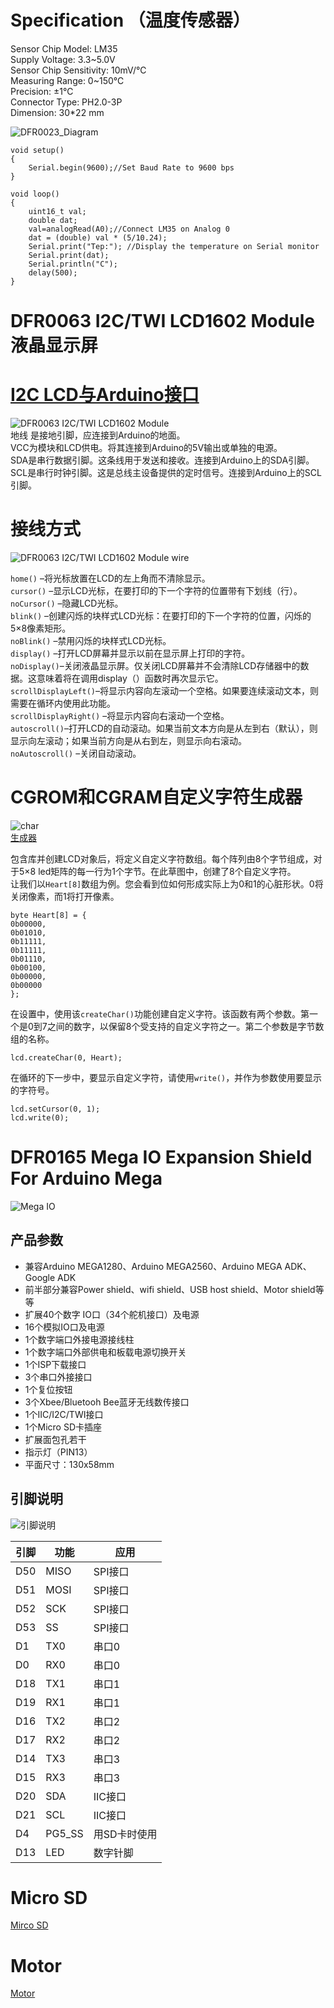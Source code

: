 # Specification （温度传感器）
Sensor Chip Model: LM35  
Supply Voltage: 3.3~5.0V  
Sensor Chip Sensitivity: 10mV/℃  
Measuring Range: 0~150℃  
Precision: ±1℃  
Connector Type: PH2.0-3P  
Dimension: 30*22 mm  

![DFR0023_Diagram](./img/DFR0023_Diagram.png)

```
void setup()
{
    Serial.begin(9600);//Set Baud Rate to 9600 bps
}

void loop()
{
    uint16_t val;
    double dat;
    val=analogRead(A0);//Connect LM35 on Analog 0
    dat = (double) val * (5/10.24);
    Serial.print("Tep:"); //Display the temperature on Serial monitor
    Serial.print(dat);
    Serial.println("C");
    delay(500);
}
```  

# DFR0063 I2C/TWI LCD1602 Module 液晶显示屏  
# [I2C LCD与Arduino接口](https://zhuanlan.zhihu.com/p/349791145)  

![DFR0063 I2C/TWI LCD1602 Module](./img/v2-255a557eba4e4614000d9328d482d42c_720w.webp)  
地线 是接地引脚，应连接到Arduino的地面。  
VCC为模块和LCD供电。将其连接到Arduino的5V输出或单独的电源。  
SDA是串行数据引脚。这条线用于发送和接收。连接到Arduino上的SDA引脚。  
SCL是串行时钟引脚。这是总线主设备提供的定时信号。连接到Arduino上的SCL引脚。  

# 接线方式  
![DFR0063 I2C/TWI LCD1602 Module wire](./img/v2-d4bf7557aafe14e5c7c1d8e579f4d02e_720w.webp)

`home()` –将光标放置在LCD的左上角而不清除显示。  
`cursor()` –显示LCD光标，在要打印的下一个字符的位置带有下划线（行）。  
`noCursor()` –隐藏LCD光标。  
`blink()` –创建闪烁的块样式LCD光标：在要打印的下一个字符的位置，闪烁的5×8像素矩形。  
`noBlink()` –禁用闪烁的块样式LCD光标。  
`display()` –打开LCD屏幕并显示以前在显示屏上打印的字符。  
`noDisplay()`–关闭液晶显示屏。仅关闭LCD屏幕并不会清除LCD存储器中的数据。这意味着将在调用display（）函数时再次显示它。  
`scrollDisplayLeft()`–将显示内容向左滚动一个空格。如果要连续滚动文本，则需要在循环内使用此功能。  
`scrollDisplayRight()` –将显示内容向右滚动一个空格。  
`autoscroll()`–打开LCD的自动滚动。如果当前文本方向是从左到右（默认），则显示向左滚动；如果当前方向是从右到左，则显示向右滚动。  
`noAutoscroll()` –关闭自动滚动。  

# CGROM和CGRAM自定义字符生成器  
![char](./img/char.webp)  
[生成器](https://www.zhetao.com/fontarray.html)  

包含库并创建LCD对象后，将定义自定义字符数组。每个阵列由8个字节组成，对于5×8 led矩阵的每一行为1个字节。在此草图中，创建了8个自定义字符。  
让我们以`Heart[8]`数组为例。您会看到位如何形成实际上为0和1的心脏形状。0将关闭像素，而1将打开像素。  
```
byte Heart[8] = {
0b00000,
0b01010,
0b11111,
0b11111,
0b01110,
0b00100,
0b00000,
0b00000
};
```  
在设置中，使用该`createChar()`功能创建自定义字符。该函数有两个参数。第一个是0到7之间的数字，以保留8个受支持的自定义字符之一。第二个参数是字节数组的名称。  
```
lcd.createChar(0, Heart);
```  
在循环的下一步中，要显示自定义字符，请使用`write()`，并作为参数使用要显示的字符号。  
```
lcd.setCursor(0, 1);
lcd.write(0);
```

# DFR0165 Mega IO Expansion Shield For Arduino Mega  
![Mega IO](./img/2195ca01b10fdaa0ba12bcea21fd392c.png)

## 产品参数
+ 兼容Arduino MEGA1280、Arduino MEGA2560、Arduino MEGA ADK、Google ADK  
+ 前半部分兼容Power shield、wifi shield、USB host shield、Motor shield等等  
+ 扩展40个数字 IO口（34个舵机接口）及电源  
+ 16个模拟IO口及电源  
+ 1个数字端口外接电源接线柱  
+ 1个数字端口外部供电和板载电源切换开关  
+ 1个ISP下载接口  
+ 3个串口外接接口  
+ 1个复位按钮  
+ 3个Xbee/Bluetooh Bee蓝牙无线数传接口  
+ 1个IIC/I2C/TWI接口  
+ 1个Micro SD卡插座  
+ 扩展面包孔若干  
+ 指示灯（PIN13）  
+ 平面尺寸：130x58mm  

## 引脚说明
![引脚说明](./img/MegaEXV2_Diag_cn.png)  
<table>
<thead>
<tr>
<th><strong>引脚</strong></th>
<th><strong>功能</strong></th>
<th><strong>应用</strong></th>
</tr>
</thead>
<tbody><tr>
<td>D50</td>
<td>MISO</td>
<td>SPI接口</td>
</tr>
<tr>
<td>D51</td>
<td>MOSI</td>
<td>SPI接口</td>
</tr>
<tr>
<td>D52</td>
<td>SCK</td>
<td>SPI接口</td>
</tr>
<tr>
<td>D53</td>
<td>SS</td>
<td>SPI接口</td>
</tr>
<tr>
<td>D1</td>
<td>TX0</td>
<td>串口0</td>
</tr>
<tr>
<td>D0</td>
<td>RX0</td>
<td>串口0</td>
</tr>
<tr>
<td>D18</td>
<td>TX1</td>
<td>串口1</td>
</tr>
<tr>
<td>D19</td>
<td>RX1</td>
<td>串口1</td>
</tr>
<tr>
<td>D16</td>
<td>TX2</td>
<td>串口2</td>
</tr>
<tr>
<td>D17</td>
<td>RX2</td>
<td>串口2</td>
</tr>
<tr>
<td>D14</td>
<td>TX3</td>
<td>串口3</td>
</tr>
<tr>
<td>D15</td>
<td>RX3</td>
<td>串口3</td>
</tr>
<tr>
<td>D20</td>
<td>SDA</td>
<td>IIC接口</td>
</tr>
<tr>
<td>D21</td>
<td>SCL</td>
<td>IIC接口</td>
</tr>
<tr>
<td>D4</td>
<td>PG5_SS</td>
<td>用SD卡时使用</td>
</tr>
<tr>
<td>D13</td>
<td>LED</td>
<td>数字针脚</td>
</tr>
</tbody></table>

# Micro SD  
[Mirco SD](https://zhuanlan.zhihu.com/p/349832403)

# Motor  
[Motor](https://zhuanlan.zhihu.com/p/581614079?utm_id=0)  